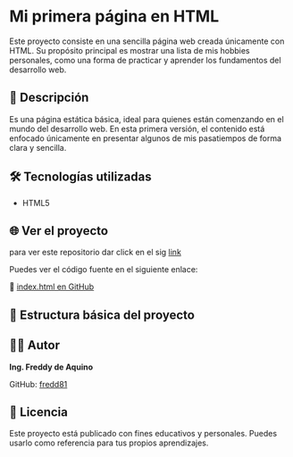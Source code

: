 # Mi primera página en HTML

Este proyecto consiste en una sencilla página web creada únicamente con HTML. Su propósito principal es mostrar una lista de mis hobbies personales, como una forma de practicar y aprender los fundamentos del desarrollo web.

## 🚀 Descripción

Es una página estática básica, ideal para quienes están comenzando en el mundo del desarrollo web. En esta primera versión, el contenido está enfocado únicamente en presentar algunos de mis pasatiempos de forma clara y sencilla.

## 🛠 Tecnologías utilizadas

- HTML5

## 🌐 Ver el proyecto

para ver este repositorio dar click en el sig [link](https://fredd81.github.io/mi-primer-html-clase6-/)

Puedes ver el código fuente en el siguiente enlace:

🔗 [index.html en GitHub](https://github.com/fredd81/mi-primer-html-clase6-/blob/main/index.html)

## 📂 Estructura básica del proyecto

## 👨‍💻 Autor

**Ing. Freddy de Aquino**

GitHub: [fredd81](https://github.com/fredd81)

## 📄 Licencia

Este proyecto está publicado con fines educativos y personales. Puedes usarlo como referencia para tus propios aprendizajes.
